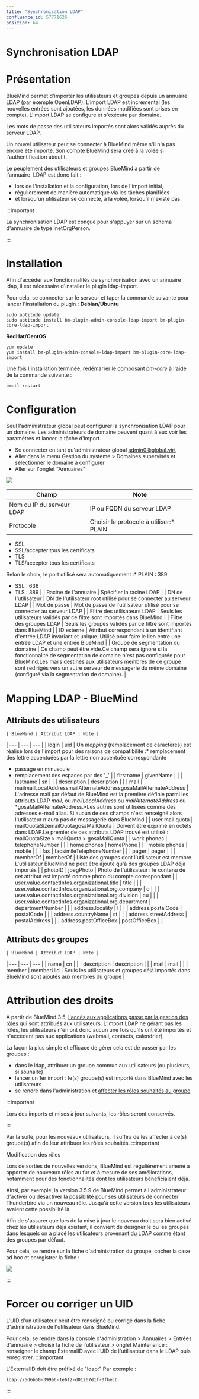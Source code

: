 ```yaml
---
title: "Synchronisation LDAP"
confluence_id: 57771626
position: 64
---
```

# Synchronisation LDAP


# Présentation

BlueMind permet d'importer les utilisateurs et groupes depuis un annuaire LDAP (par exemple OpenLDAP). L'import LDAP est incrémental (les nouvelles entrées sont ajoutées, les données modifiées sont prises en compte). L'import LDAP se configure et s'exécute par domaine.

Les mots de passe des utilisateurs importés sont alors validés auprès du serveur LDAP.

Un nouvel utilisateur peut se connecter à BlueMind même s'il n'a pas encore été importé. Son compte BlueMind sera créé à la volée si l'authentification aboutit.

Le peuplement des utilisateurs et groupes BlueMind à partir de l'annuaire  LDAP est donc fait :

- lors de l'installation et la configuration, lors de l'import initial,
- régulièrement de manière automatique via les tâches planifiées
- et lorsqu'un utilisateur se connecte, à la volée, lorsqu'il n'existe pas.

:::important

La synchronisation LDAP est conçue pour s'appuyer sur un schema d'annuaire de type InetOrgPerson.

:::


# Installation

Afin d'accéder aux fonctionnalités de synchronisation avec un annuaire ldap, il est nécessaire d'installer le plugin ldap-import.

Pour cela, se connecter sur le serveur et taper la commande suivante pour lancer l'installation du plugin :
**Debian/Ubuntu**

```
sudo aptitude update
sudo aptitude install bm-plugin-admin-console-ldap-import bm-plugin-core-ldap-import
```

**RedHat/CentOS**

```
yum update
yum install bm-plugin-admin-console-ldap-import bm-plugin-core-ldap-import
```


Une fois l'installation terminée, redémarrer le composant *bm-core* à l'aide de la commande suivante :


```
bmctl restart
```


# Configuration

Seul l'administrateur global peut configurer la synchronisation LDAP pour un domaine. Les administrateurs de domaine peuvent quant à eux voir les paramètres et lancer la tâche d'import.

- Se connecter en tant qu'administrateur global admin0@global.virt
- Aller dans le menu Gestion du système > Domaines supervisés et sélectionner le domaine à configurer
- Aller sur l'onglet "Annuaires"


![](../../attachments/57771626/66095060.png)


   | Champ | Note |
| --- | --- |
| Nom ou IP du serveur LDAP | IP ou FQDN du serveur LDAP |
| Protocole | Choisir le protocole à utiliser:* PLAIN
* SSL
* SSL/accepter tous les certificats
* TLS
* TLS/accepter tous les certificats

Selon le choix, le port utilisé sera automatiquement :* PLAIN : 389
* SSL : 636
* TLS : 389
 |
| Racine de l'annuaire | Spécifier la racine LDAP |
| DN de l'utilisateur | DN de l'utilisateur root utilisé pour se connecter au serveur LDAP |
| Mot de passe | Mot de passe de l'utilisateur utilisé pour se connecter au serveur LDAP |
| Filtre des utilisateurs LDAP | Seuls les utilisateurs validés par ce filtre sont importés dans BlueMind |
| Filtre des groupes LDAP | Seuls les groupes validés par ce filtre sont importés dans BlueMind |
| ID externe | Attribut correspondant à un identifiant d'entrée LDAP invariant et unique. Utilisé pour faire le lien entre une entrée LDAP et une entrée BlueMind |
| Groupe de segmentation du domaine | Ce champ peut être vide.Ce champ sera ignoré si la fonctionnalité de segmentation de domaine n'est pas configurée pour BlueMind.Les mails destinés aux utilisateurs membres de ce groupe sont redirigés vers un autre serveur de messagerie du même domaine (configuré via la segmentation de domaine). |


# Mapping LDAP - BlueMind

## Attributs des utilisateurs


    | BlueMind | Attribut LDAP | Note |
| --- | --- | --- |
| login | uid | Un *mapping* (remplacement de caractères) est réalisé lors de l'import pour des raisons de compatibilité :* remplacement des lettre accentuées par la lettre non accentuée correspondante
* passage en minuscule
* remplacement des espaces par des '\_'
 |
| firstname | givenName |  |
| lastname | sn |  |
| description | description |  |
| mail | mailmailLocalAddressmailAlternateAddressgosaMailAlternateAddress | L'adresse mail par défaut de BlueMind est la première définie parmi les attributs LDAP *mail,* ou *mailLocalAddress* ou *mailAlternateAddress* ou *gosaMailAlternateAddress.*Les autres sont utilisées comme des adresses e-mail alias. Si aucun de ces champs n'est renseigné alors l'utilisateur n'aura pas de messagerie dans BlueMind |
| user mail quota | mailQuotaSizemailQuotagosaMailQuota | Doivent être exprimé en octets dans LDAP.Le premier de ces attributs LDAP trouvé est utilisé : mailQuotaSize > mailQuota > gosaMailQuota |
| work phones | telephoneNumber |  |
| home phones | homePhone |  |
| mobile phones | mobile |  |
| fax | facsimileTelephoneNumber |  |
| pager | pager |  |
| memberOf | memberOf | Liste des groupes dont l'utilisateur est membre. L'utilisateur BlueMind ne peut être ajouté qu'à des groupes LDAP déjà importés |
| photoID | jpegPhoto | Photo de l'utilisateur : le contenu de cet attribut est importé comme photo du compte correspondant |
| user.value.contactInfos.organizational.title | title |  |
| user.value.contactInfos.organizational.org.company | o |  |
| user.value.contactInfos.organizational.org.division | ou |  |
| user.value.contactInfos.organizational.org.department | departmentNumber |  |
| address.locality | l |  |
| address.postalCode | postalCode |  |
| address.countryName | st |  |
| address.streetAddress | postalAddress |  |
| address.postOfficeBox | postOfficeBox |  |


## Attributs des groupes


    | BlueMind | Attribut LDAP | Note |
| --- | --- | --- |
| name | cn |  |
| description | description |  |
| mail | mail |  |
| member | memberUid | Seuls les utilisateurs et groupes déjà importés dans BlueMind sont ajoutés aux membres du groupe |


# Attribution des droits

À partir de BlueMind 3.5, [l'accès aux applications passe par la gestion des rôles](/Guide_de_l_administrateur/Gestion_des_entités/Utilisateurs/) qui sont attribués aux utilisateurs. L'import LDAP ne gérant pas les rôles, les utilisateurs n'en ont donc aucun une fois qu'ils ont été importés et n'accèdent pas aux applications (webmail, contacts, calendrier).

La façon la plus simple et efficace de gérer cela est de passer par les groupes :

- dans le ldap, attribuer un groupe commun aux utilisateurs (ou plusieurs, si souhaité)
- lancer un 1er import : le(s) groupe(s) est importé dans BlueMind avec les utilisateurs
- se rendre dans l'administration et [affecter les rôles souhaités au groupe](/Guide_de_l_administrateur/Gestion_des_entités/Groupes/#Administrationdesgroupes-Gestiondesgroupes-Roles)

:::important

Lors des imports et mises à jour suivants, les rôles seront conservés.

:::

Par la suite, pour les nouveaux utilisateurs, il suffira de les affecter à ce(s) groupe(s) afin de leur attribuer les rôles souhaités.
:::important

Modification des rôles

Lors de sorties de nouvelles versions, BlueMind est régulièrement amené à apporter de nouveaux rôles au fur et à mesure de ses améliorations, notamment pour des fonctionnalités dont les utilisateurs bénéficiaient déjà.

Ainsi, par exemple, la version 3.5.9 de BlueMind permet à l'administrateur d'activer ou désactiver la possibilité pour ses utilisateurs de connecter Thunderbird via un nouveau rôle. Jusqu'à cette version tous les utilisateurs avaient cette possibilité là.

Afin de s'assurer que lors de la mise à jour le nouveau droit sera bien activé chez les utilisateurs déjà existant, il convient de désigner le ou les groupes dans lesquels on a placé les utilisateurs provenant du LDAP comme étant des groupes par défaut.

Pour cela, se rendre sur la fiche d'administration du groupe, cocher la case ad hoc et enregistrer la fiche :

![](../../attachments/57771626/66095059.png)

:::

# Forcer ou corriger un UID

L'UID d'un utilisateur peut être renseigné ou corrigé dans la fiche d'administration de l'utilisateur dans BlueMind.

Pour cela, se rendre dans la console d'administration > Annuaires > Entrées d'annuaire > choisir la fiche de l'utilisateur > onglet Maintenance : renseigner le champ ExternalID avec l'UID de l'utilisateur dans le LDAP puis enregistrer.
:::important

L'ExternalID doit être préfixé de "ldap:"
Par exemple :


```
ldap://5d6b50-399a6-1e6f2-d01267d1f-0fbecb
```


:::


